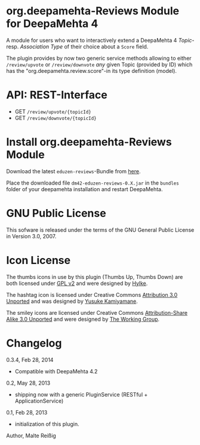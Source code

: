 
# org.deepamehta-Reviews Module for DeepaMehta 4

A module for users who want to interactively extend a DeepaMehta 4 _Topic_- resp. _Association Type_ of their choice about a `Score` field.

The plugin provides by now two generic service methods allowing to either `/review/upvote` or `/review/downvote` _any_ given Topic (provided by ID) which has the "org.deepamehta.review.score"-in its type definition (model).

# API: REST-Interface

* GET `/review/upvote/{topicId}`
* GET `/review/downvote/{topicId}`

# Install org.deepamehta-Reviews Module

Download the latest `eduzen-reviews`-Bundle from [here](http://download.deepamehta.de/nightly/).

Place the downloaded file `dm42-eduzen-reviews-0.X.jar` in the `bundles` folder of your deepamehta installation and restart DeepaMehta.

# GNU Public License

This sofware is released under the terms of the GNU General Public License in Version 3.0, 2007.

# Icon License

The thumbs icons in use by this plugin (Thumbs Up, Thumbs Down) are both licensed under [GPL v2](http://www.gnu.org/licenses/gpl-2.0.html) and were designed by [Hylke](http://www.bomahy.nl).

The hashtag icon is licensed under Creative Commons [Attribution 3.0 Unported](http://creativecommons.org/licenses/by/3.0/) and was designed by [Yusuke Kamiyamane](http://p.yusukekamiyamane.com/).

The smiley icons are licensed under Creative Commons [Attribution-Share Alike 3.0 Unported](http://creativecommons.org/licenses/by-sa/3.0/) and were designed by [The Working Group](http://blog.twg.ca).

# Changelog

0.3.4, Feb 28, 2014

- Compatible with DeepaMehta 4.2

0.2, May 28, 2013

- shipping now with a generic PluginService (RESTful + ApplicationService)

0.1, Feb 28, 2013

- initialization of this plugin.

Author, Malte Reißig

